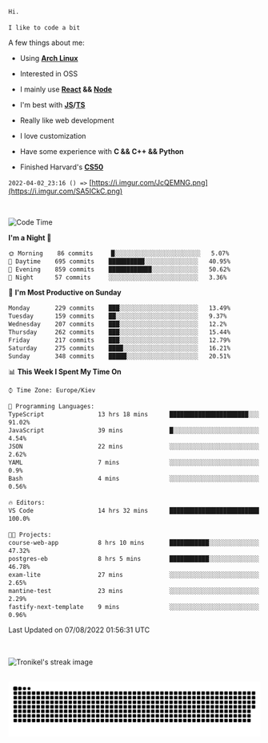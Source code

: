 ```
Hi.

I like to code a bit
```

A few things about me:

-   Using **[Arch Linux](https://archlinux.org/)**

-   Interested in OSS

-   I mainly use **[React](https://reactjs.org/) && [Node](https://nodejs.org/en/)**

-   I'm best with **[JS](https://www.javascript.com/)/[TS](https://www.typescriptlang.org/)**

-   Really like web development

-   I love customization

-   Have some experience with **C && C++ && Python**

-   Finished Harvard's **[CS50](https://cs50.harvard.edu)**

`2022-04-02_23:16 () =>` [https://i.imgur.com/JcQEMNG.png](https://i.imgur.com/SA5ICkC.png)

<br>

<!--START_SECTION:waka-->
![Code Time](http://img.shields.io/badge/Code%20Time-823%20hrs%2020%20mins-blue)

**I'm a Night 🦉** 

```text
🌞 Morning    86 commits     █░░░░░░░░░░░░░░░░░░░░░░░░   5.07% 
🌆 Daytime    695 commits    ██████████░░░░░░░░░░░░░░░   40.95% 
🌃 Evening    859 commits    ████████████░░░░░░░░░░░░░   50.62% 
🌙 Night      57 commits     ░░░░░░░░░░░░░░░░░░░░░░░░░   3.36%

```
📅 **I'm Most Productive on Sunday** 

```text
Monday       229 commits    ███░░░░░░░░░░░░░░░░░░░░░░   13.49% 
Tuesday      159 commits    ██░░░░░░░░░░░░░░░░░░░░░░░   9.37% 
Wednesday    207 commits    ███░░░░░░░░░░░░░░░░░░░░░░   12.2% 
Thursday     262 commits    ███░░░░░░░░░░░░░░░░░░░░░░   15.44% 
Friday       217 commits    ███░░░░░░░░░░░░░░░░░░░░░░   12.79% 
Saturday     275 commits    ████░░░░░░░░░░░░░░░░░░░░░   16.21% 
Sunday       348 commits    █████░░░░░░░░░░░░░░░░░░░░   20.51%

```


📊 **This Week I Spent My Time On** 

```text
⌚︎ Time Zone: Europe/Kiev

💬 Programming Languages: 
TypeScript               13 hrs 18 mins      ██████████████████████░░░   91.02% 
JavaScript               39 mins             █░░░░░░░░░░░░░░░░░░░░░░░░   4.54% 
JSON                     22 mins             ░░░░░░░░░░░░░░░░░░░░░░░░░   2.62% 
YAML                     7 mins              ░░░░░░░░░░░░░░░░░░░░░░░░░   0.9% 
Bash                     4 mins              ░░░░░░░░░░░░░░░░░░░░░░░░░   0.56%

🔥 Editors: 
VS Code                  14 hrs 32 mins      █████████████████████████   100.0%

🐱‍💻 Projects: 
course-web-app           8 hrs 10 mins       ███████████░░░░░░░░░░░░░░   47.32% 
postgres-eb              8 hrs 5 mins        ███████████░░░░░░░░░░░░░░   46.78% 
exam-lite                27 mins             ░░░░░░░░░░░░░░░░░░░░░░░░░   2.65% 
mantine-test             23 mins             ░░░░░░░░░░░░░░░░░░░░░░░░░   2.29% 
fastify-next-template    9 mins              ░░░░░░░░░░░░░░░░░░░░░░░░░   0.96%

```


 Last Updated on 07/08/2022 01:56:31 UTC
<!--END_SECTION:waka-->

<br>

<p><img align="center" src="https://github-readme-streak-stats.herokuapp.com/?user=Tronikelis&theme=dark" alt="Tronikel's streak image" /></p>

<br>

<img title="" src="https://raw.githubusercontent.com/Tronikelis/Tronikelis/output/github-contribution-grid-snake.svg" alt="very cool snake thingey" data-align="left">
